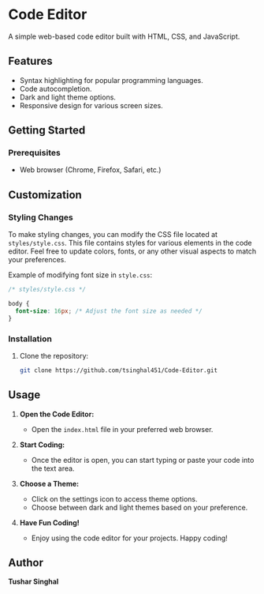 # Code Editor

A simple web-based code editor built with HTML, CSS, and JavaScript.

## Features

- Syntax highlighting for popular programming languages.
- Code autocompletion.
- Dark and light theme options.
- Responsive design for various screen sizes.


## Getting Started

### Prerequisites

- Web browser (Chrome, Firefox, Safari, etc.)

## Customization

### Styling Changes

To make styling changes, you can modify the CSS file located at `styles/style.css`. This file contains styles for various elements in the code editor. Feel free to update colors, fonts, or any other visual aspects to match your preferences.

Example of modifying font size in `style.css`:

```css
/* styles/style.css */

body {
  font-size: 16px; /* Adjust the font size as needed */
}
```

### Installation

1. Clone the repository:

   ```bash
   git clone https://github.com/tsinghal451/Code-Editor.git
   
## Usage

1. **Open the Code Editor:**
   - Open the `index.html` file in your preferred web browser.

2. **Start Coding:**
   - Once the editor is open, you can start typing or paste your code into the text area.

3. **Choose a Theme:**
   - Click on the settings icon to access theme options.
   - Choose between dark and light themes based on your preference.

4. **Have Fun Coding!**
    - Enjoy using the code editor for your projects. Happy coding!
  
## Author

   **Tushar Singhal**



